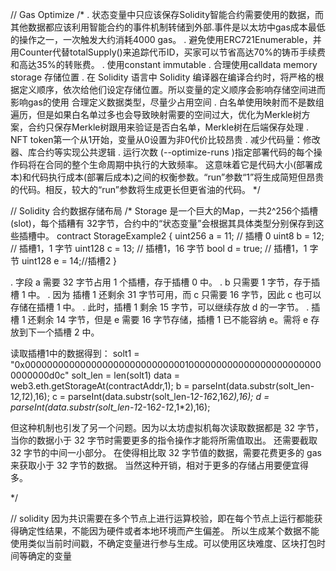 // Gas Optimize
/*
. 状态变量中只应该保存Solidity智能合约需要使用的数据，而其他数据都应该利用智能合约的事件机制转储到外部.事件是以太坊中gas成本最低的操作之一，一次触发大约消耗4000 gas。
. 避免使用ERC721Enumerable，并用Counter代替totalSupply()来追踪代币ID，买家可以节省高达70%的铸币手续费和高达35%的转账费。
. 使用constant immutable 
. 合理使用calldata memory storage 存储位置
. 在 Solidity 语言中
  Solidity 编译器在编译合约时，将严格的根据定义顺序，依次给他们设定存储位置。所以变量的定义顺序会影响存储空间进而影响gas的使用
  合理定义数据类型，尽量少占用空间
. 白名单使用映射而不是数组遍历，但是如果白名单过多也会导致映射需要的空间过大，优化为Merkle树方案，合约只保存Merkle树跟用来验证是否白名单，Merkle树在后端保存处理
. NFT token第一个从1开始，变量从0设置为非0代价比较昂贵
. 减少代码量：修改器、库合约等实现公共逻辑
. 运行次数 (--optimize-runs )指定部署代码的每个操作码将在合同的整个生命周期中执行的大致频率。
  这意味着它是代码大小(部署成本)和代码执行成本(部署后成本)之间的权衡参数。“run”参数“1”将生成简短但昂贵的代码。相反，较大的“run”参数将生成更长但更省油的代码。
*/



// Solidity 合约数据存储布局
/*
Storage 是一个巨大的Map，一共2^256个插槽 (slot)，每个插糟有 32字节，合约中的“状态变量”会根据其具体类型分别保存到这些插槽中。
contract StorageExample2 {
    uint256 a = 11; // 插槽 0
    uint8 b = 12; // 插槽1，1 字节
    uint128 c = 13; // 插槽1，16 字节
    bool d = true; // 插槽1，1 字节
    uint128 e =  14;//插槽2
}

. 字段 a 需要 32 字节占用 1 个插槽，存于插槽 0 中。
. b 只需要 1 字节，存于插槽 1 中。
. 因为 插槽 1 还剩余 31 字节可用，而 c 只需要 16 字节，因此 c 也可以存储在插槽 1 中。
. 此时，插槽 1 剩余 15 字节，可以继续存放 d 的一字节。
. 插槽 1 还剩余 14 字节，但是 e 需要 16 字节存储，插槽 1 已不能容纳 e。需将 e 存放到下一个插槽 2 中。

读取插槽1中的数据得到：
solt1 = "0x0000000000000000000000000000010000000000000000000000000000000d0c"
solt_len = len(solt1)
data = web3.eth.getStorageAt(contractAddr,1);
b = parseInt(data.substr(solt_len-1*2,1*2),16);
c = parseInt(data.substr(solt_len-1*2-16*2,16*2),16);
d = parseInt(data.substr(solt_len-1*2-16*2-1*2,1*2),16);

但这种机制也引发了另一个问题。因为以太坊虚拟机每次读取数据都是 32 字节，当你的数据小于 32 字节时需要更多的指令操作才能将所需值取出。 
还需要截取 32 字节的中间一小部分。 在使得相比取 32 字节值的数据，需要花费更多的 gas 来获取小于 32 字节的数据。 当然这种开销，相对于更多的存储占用要便宜得多。

*/

// solidity 因为共识需要在多个节点上进行运算校验，即在每个节点上运行都能获得确定性结果，不能因为硬件或者本地环境而产生偏差。
  所以生成某个数据不能使用类似当前时间戳，不确定变量进行参与生成。可以使用区块难度、区块打包时间等确定的变量